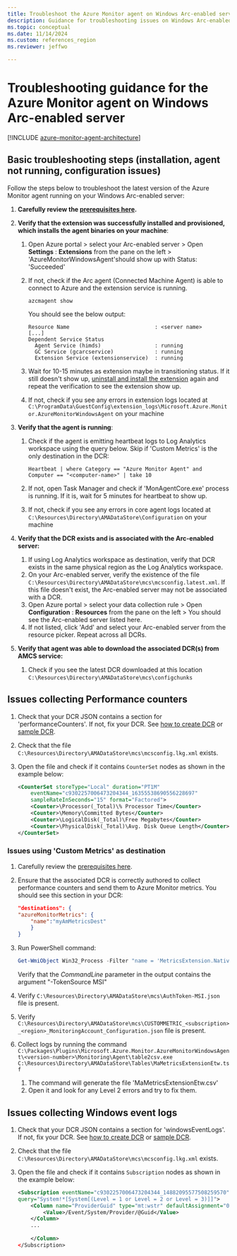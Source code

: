 ```yaml
---
title: Troubleshoot the Azure Monitor agent on Windows Arc-enabled server
description: Guidance for troubleshooting issues on Windows Arc-enabled server with Azure Monitor agent and Data Collection Rules.
ms.topic: conceptual
ms.date: 11/14/2024
ms.custom: references_region
ms.reviewer: jeffwo

---
```


# Troubleshooting guidance for the Azure Monitor agent on Windows Arc-enabled server

[!INCLUDE [azure-monitor-agent-architecture](includes/azure-monitor-agent-architecture-include.md)]

## Basic troubleshooting steps (installation, agent not running, configuration issues)

Follow the steps below to troubleshoot the latest version of the Azure Monitor agent running on your Windows Arc-enabled server:

1. **Carefully review the [prerequisites here](./azure-monitor-agent-manage.md#prerequisites).**

1. **Verify that the extension was successfully installed and provisioned, which installs the agent binaries on your machine**:

    1. Open Azure portal > select your Arc-enabled server > Open **Settings** : **Extensions** from the pane on the left > 'AzureMonitorWindowsAgent'should show up with Status: 'Succeeded'

    1. If not, check if the Arc agent (Connected Machine Agent) is able to connect to Azure and the extension service is running.

        ```azurecli
        azcmagent show
        ```
        You should see the below output:
        ```
        Resource Name                           : <server name>
        [...]
        Dependent Service Status
          Agent Service (himds)                 : running
          GC Service (gcarcservice)             : running
          Extension Service (extensionservice)  : running
        ```

    1. Wait for 10-15 minutes as extension maybe in transitioning status. If it still doesn't show up, [uninstall and install the extension](./azure-monitor-agent-manage.md) again and repeat the verification to see the extension show up.

    1. If not, check if you see any errors in extension logs located at `C:\ProgramData\GuestConfig\extension_logs\Microsoft.Azure.Monitor.AzureMonitorWindowsAgent` on your machine

1. **Verify that the agent is running**:

    1. Check if the agent is emitting heartbeat logs to Log Analytics workspace using the query below. Skip if 'Custom Metrics' is the only destination in the DCR:

        ```Kusto
        Heartbeat | where Category == "Azure Monitor Agent" and Computer == "<computer-name>" | take 10
        ```

    1. If not, open Task Manager and check if 'MonAgentCore.exe' process is running. If it is, wait for 5 minutes for heartbeat to show up.

    1. If not, check if you see any errors in core agent logs located at `C:\Resources\Directory\AMADataStore\Configuration` on your machine
    
1. **Verify that the DCR exists and is associated with the Arc-enabled server:**

    1. If using Log Analytics workspace as destination, verify that DCR exists in the same physical region as the Log Analytics workspace.
    1. On your Arc-enabled server, verify the existence of the file `C:\Resources\Directory\AMADataStore\mcs\mcsconfig.latest.xml`. If this file doesn't exist, the Arc-enabled server may not be associated with a DCR. 
    1. Open Azure portal > select your data collection rule > Open **Configuration** : **Resources** from the pane on the left > You should see the Arc-enabled server listed here.
    1. If not listed, click 'Add' and select your Arc-enabled server from the resource picker. Repeat across all DCRs.

1. **Verify that agent was able to download the associated DCR(s) from AMCS service:**

    1. Check if you see the latest DCR downloaded at this location `C:\Resources\Directory\AMADataStore\mcs\configchunks` 

## Issues collecting Performance counters

1. Check that your DCR JSON contains a section for 'performanceCounters'. If not, fix your DCR. See [how to create DCR](../vm/data-collection.md) or [sample DCR](./data-collection-rule-sample-agent.md).

1. Check that the file `C:\Resources\Directory\AMADataStore\mcs\mcsconfig.lkg.xml` exists.

1. Open the file and check if it contains `CounterSet` nodes as shown in the example below:

    ```xml
    <CounterSet storeType="Local" duration="PT1M" 
        eventName="c9302257006473204344_16355538690556228697" 
        sampleRateInSeconds="15" format="Factored">
        <Counter>\Processor(_Total)\% Processor Time</Counter>
        <Counter>\Memory\Committed Bytes</Counter>
        <Counter>\LogicalDisk(_Total)\Free Megabytes</Counter>
        <Counter>\PhysicalDisk(_Total)\Avg. Disk Queue Length</Counter>
    </CounterSet>
    ```

### Issues using 'Custom Metrics' as destination

1. Carefully review the [prerequisites here](./azure-monitor-agent-manage.md#prerequisites).

1. Ensure that the associated DCR is correctly authored to collect performance counters and send them to Azure Monitor metrics. You should see this section in your DCR:

    ```json
    "destinations": {
    "azureMonitorMetrics": {
        "name":"myAmMetricsDest" 
        } 
    }
    ```

1. Run PowerShell command:

    ```powershell
    Get-WmiObject Win32_Process -Filter "name = 'MetricsExtension.Native.exe'" | select Name,ExecutablePath,CommandLine | Format-List
    ```
    
    Verify that the *CommandLine* parameter in the output contains the argument "-TokenSource MSI"

1. Verify `C:\Resources\Directory\AMADataStore\mcs\AuthToken-MSI.json` file is present.

1. Verify `C:\Resources\Directory\AMADataStore\mcs\CUSTOMMETRIC_<subscription>_<region>_MonitoringAccount_Configuration.json` file is present.

1. Collect logs by running the command `C:\Packages\Plugins\Microsoft.Azure.Monitor.AzureMonitorWindowsAgent\<version-number>\Monitoring\Agent\table2csv.exe C:\Resources\Directory\AMADataStore\Tables\MaMetricsExtensionEtw.tsf`

    1. The command will generate the file 'MaMetricsExtensionEtw.csv'
    1. Open it and look for any Level 2 errors and try to fix them.

## Issues collecting Windows event logs

1. Check that your DCR JSON contains a section for 'windowsEventLogs'. If not, fix your DCR. See [how to create DCR](../vm/data-collection.md) or [sample DCR](./data-collection-rule-sample-agent.md).

1. Check that the file `C:\Resources\Directory\AMADataStore\mcs\mcsconfig.lkg.xml` exists.

1. Open the file and check if it contains `Subscription` nodes as shown in the example below:

    ```xml
    <Subscription eventName="c9302257006473204344_14882095577508259570" 
    query="System!*[System[(Level = 1 or Level = 2 or Level = 3)]]">
        <Column name="ProviderGuid" type="mt:wstr" defaultAssignment="00000000-0000-0000-0000-000000000000">
            <Value>/Event/System/Provider/@Guid</Value>
        </Column>
        ...
        
        </Column>
    </Subscription>
    ```
